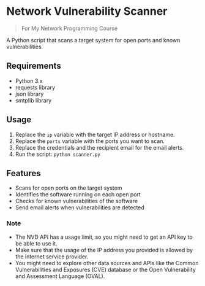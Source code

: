 # Network Vulnerability Scanner
> For My Network Programming Course

A Python script that scans a target system for open ports and known vulnerabilities.

## Requirements
- Python 3.x
- requests library
- json library
- smtplib library

## Usage
1. Replace the `ip` variable with the target IP address or hostname.
2. Replace the `ports` variable with the ports you want to scan.
3. Replace the credentials and the recipient email for the email alerts.
4. Run the script: ```python scanner.py```

## Features

* Scans for open ports on the target system
* Identifies the software running on each open port
* Checks for known vulnerabilities of the software
* Send email alerts when vulnerabilities are detected

### Note

* The NVD API has a usage limit, so you might need to get an API key to be able to use it.
* Make sure that the usage of the IP address you provided is allowed by the internet service provider.
* You might need to explore other data sources and APIs like the Common Vulnerabilities and Exposures (CVE) database or the Open Vulnerability and Assessment Language (OVAL).
